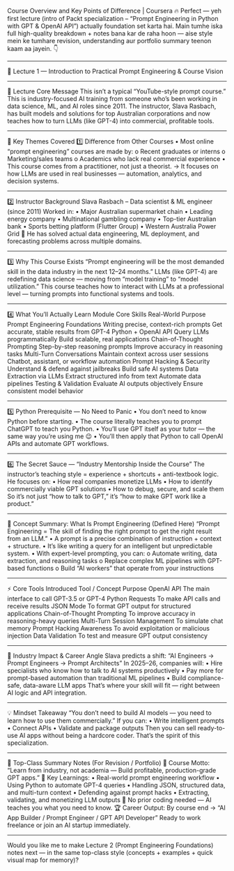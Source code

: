 Course Overview and Key Points of Difference | Coursera
🔥 Perfect — yeh first lecture (intro of Packt specialization – “Prompt Engineering in Python with GPT & OpenAI API”) actually foundation set karta hai.
Main tumhe iska full high-quality breakdown + notes bana kar de raha hoon —
aise style mein ke tumhare revision, understanding aur portfolio summary teenon kaam aa jayein. 👇
________________________________________
🧠 Lecture 1 — Introduction to Practical Prompt Engineering & Course Vision
________________________________________
🎯 Lecture Core Message
This isn’t a typical “YouTube-style prompt course.”
This is industry-focused AI training from someone who’s been working in data science, ML, and AI roles since 2011.
The instructor, Slava Rasbach, has built models and solutions for top Australian corporations and now teaches how to turn LLMs (like GPT-4) into commercial, profitable tools.
________________________________________
🧩 Key Themes Covered
1️⃣ Difference from Other Courses
•	Most online “prompt engineering” courses are made by:
o	Recent graduates or interns
o	Marketing/sales teams
o	Academics who lack real commercial experience
•	This course comes from a practitioner, not just a theorist.
→ It focuses on how LLMs are used in real businesses — automation, analytics, and decision systems.
________________________________________
2️⃣ Instructor Background
Slava Rasbach – Data scientist & ML engineer (since 2011)
Worked in:
•	Major Australian supermarket chain
•	Leading energy company
•	Multinational gambling company
•	Top-tier Australian bank
•	Sports betting platform (Flutter Group)
•	Western Australia Power Grid
🧠 He has solved actual data engineering, ML deployment, and forecasting problems across multiple domains.
________________________________________
3️⃣ Why This Course Exists
“Prompt engineering will be the most demanded skill in the data industry in the next 12–24 months.”
LLMs (like GPT-4) are redefining data science — moving from “model training” to “model utilization.”
This course teaches how to interact with LLMs at a professional level — turning prompts into functional systems and tools.
________________________________________
4️⃣ What You’ll Actually Learn
Module	Core Skills	Real-World Purpose
Prompt Engineering Foundations	Writing precise, context-rich prompts	Get accurate, stable results from GPT-4
Python + OpenAI API	Query LLMs programmatically	Build scalable, real applications
Chain-of-Thought Prompting	Step-by-step reasoning prompts	Improve accuracy in reasoning tasks
Multi-Turn Conversations	Maintain context across user sessions	Chatbot, assistant, or workflow automation
Prompt Hacking & Security	Understand & defend against jailbreaks	Build safe AI systems
Data Extraction via LLMs	Extract structured info from text	Automate data pipelines
Testing & Validation	Evaluate AI outputs objectively	Ensure consistent model behavior
________________________________________
5️⃣ Python Prerequisite — No Need to Panic
•	You don’t need to know Python before starting.
•	The course literally teaches you to prompt ChatGPT to teach you Python.
•	You’ll use GPT itself as your tutor — the same way you’re using me 😉
•	You’ll then apply that Python to call OpenAI APIs and automate GPT workflows.
________________________________________
6️⃣ The Secret Sauce — “Industry Mentorship Inside the Course”
The instructor’s teaching style = experience + shortcuts + anti-textbook logic.
He focuses on:
•	How real companies monetize LLMs
•	How to identify commercially viable GPT solutions
•	How to debug, secure, and scale them
So it’s not just “how to talk to GPT,”
it’s “how to make GPT work like a product.”
________________________________________
🧠 Concept Summary: What Is Prompt Engineering (Defined Here)
“Prompt Engineering = The skill of finding the right prompt to get the right result from an LLM.”
•	A prompt is a precise combination of instruction + context + structure.
•	It’s like writing a query for an intelligent but unpredictable system.
•	With expert-level prompting, you can:
o	Automate writing, data extraction, and reasoning tasks
o	Replace complex ML pipelines with GPT-based functions
o	Build “AI workers” that operate from your instructions
________________________________________
⚡ Core Tools Introduced
Tool / Concept	Purpose
OpenAI API	The main interface to call GPT-3.5 or GPT-4
Python Requests	To make API calls and receive results
JSON Mode	To format GPT output for structured applications
Chain-of-Thought Prompting	To improve accuracy in reasoning-heavy queries
Multi-Turn Session Management	To simulate chat memory
Prompt Hacking Awareness	To avoid exploitation or malicious injection
Data Validation	To test and measure GPT output consistency
________________________________________
🧩 Industry Impact & Career Angle
Slava predicts a shift:
“AI Engineers → Prompt Engineers → Prompt Architects”
In 2025–26, companies will:
•	Hire specialists who know how to talk to AI systems productively
•	Pay more for prompt-based automation than traditional ML pipelines
•	Build compliance-safe, data-aware LLM apps
That’s where your skill will fit — right between AI logic and API integration.
________________________________________
💡 Mindset Takeaway
“You don’t need to build AI models — you need to learn how to use them commercially.”
If you can:
•	Write intelligent prompts
•	Connect APIs
•	Validate and package outputs
Then you can sell ready-to-use AI apps without being a hardcore coder.
That’s the spirit of this specialization.
________________________________________
📘 Top-Class Summary Notes (For Revision / Portfolio)
🧭 Course Motto:
“Learn from industry, not academia — Build profitable, production-grade GPT apps.”
💬 Key Learnings:
•	Real-world prompt engineering workflow
•	Using Python to automate GPT-4 queries
•	Handling JSON, structured data, and multi-turn context
•	Defending against prompt hacks
•	Extracting, validating, and monetizing LLM outputs
🧠 No prior coding needed — AI teaches you what you need to know.
🏆 Career Output:
By course end → “AI App Builder / Prompt Engineer / GPT API Developer”
Ready to work freelance or join an AI startup immediately.
________________________________________
Would you like me to make Lecture 2 (Prompt Engineering Foundations) notes next — in the same top-class style (concepts + examples + quick visual map for memory)?

